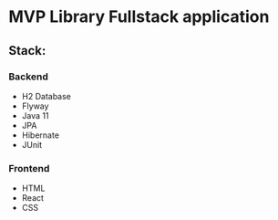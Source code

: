 # MVP Library Fullstack application
## Stack:
### Backend
- H2 Database
- Flyway
- Java 11
- JPA
- Hibernate
- JUnit
### Frontend
- HTML
- React
- CSS
